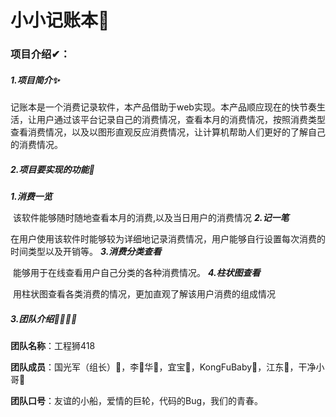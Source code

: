 # 小小记账本📑

### 项目介绍✔：

##### 1.项目简介✨

​	记账本是一个消费记录软件，本产品借助于web实现。本产品顺应现在的快节奏生活，让用户通过该平台记录自己的消费情况，查看本月的消费情况，按照消费类型查看消费情况，以及以图形直观反应消费情况，让计算机帮助人们更好的了解自己的消费情况。

##### 2.项目要实现的功能📜

***1.消费一览***

​	该软件能够随时随地查看本月的消费,以及当日用户的消费情况
***2.记一笔***

​	在用户使用该软件时能够较为详细地记录消费情况，用户能够自行设置每次消费的时间类型以及开销等。
***3.消费分类查看***

​	能够用于在线查看用户自己分类的各种消费情况。
***4.柱状图查看***

​	用柱状图查看各类消费的情况，更加直观了解该用户消费的组成情况

##### 3.团队介绍👨‍👩‍👦‍👦

**团队名称**：工程狮418

**团队成员**：国光军（组长）🤺，李📕华💏，宜宝🤺，KongFuBaby🤺，江东🤺，干净小哥💏

**团队口号**：友谊的小船，爱情的巨轮，代码的Bug，我们的青春。





​	